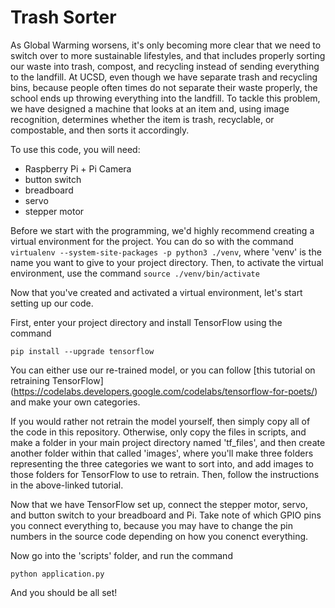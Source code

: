 # Trash Sorter
As Global Warming worsens, it's only becoming more clear that we need to switch over to more sustainable lifestyles, and that includes properly sorting our waste into trash, compost, and recycling instead of sending everything to the landfill. At UCSD, even though we have separate trash and recycling bins, because people often times do not separate their waste properly, the school ends up throwing everything into the landfill. To tackle this problem, we have designed a machine that looks at an item and, using image recognition, determines whether the item is trash, recyclable, or compostable, and then sorts it accordingly.

To use this code, you will need:
- Raspberry Pi + Pi Camera
- button switch
- breadboard
- servo
- stepper motor

Before we start with the programming, we'd highly recommend creating a virtual environment for the project.
You can do so with the command
```virtualenv --system-site-packages -p python3 ./venv```, where 'venv' is the name you want to give to your project directory.
Then, to activate the virtual environment, use the command
```source ./venv/bin/activate```

Now that you've created and activated a virtual environment, let's start setting up our code.

First, enter your project directory and install TensorFlow using the command
```
pip install --upgrade tensorflow
```
You can either use our re-trained model, or you can follow [this tutorial on retraining TensorFlow] (https://codelabs.developers.google.com/codelabs/tensorflow-for-poets/) and make your own categories.

If you would rather not retrain the model yourself, then simply copy all of the code in this repository. 
Otherwise, only copy the files in scripts, and make a folder in your main project directory named 'tf_files', and then create another folder within that called 'images', where you'll make three folders representing the three categories we want to sort into, and add images to those folders for TensorFlow to use to retrain. Then, follow the instructions in the above-linked tutorial.

Now that we have TensorFlow set up, connect the stepper motor, servo, and button switch to your breadboard and Pi. Take note of which GPIO pins you connect everything to, because you may have to change the pin numbers in the source code depending on how you conenct everything.

Now go into the 'scripts' folder, and run the command
```
python application.py
```
And you should be all set!
